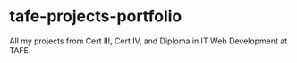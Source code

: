 # tafe-projects-portfolio
All my projects from Cert III, Cert IV, and Diploma in IT Web Development at TAFE.
